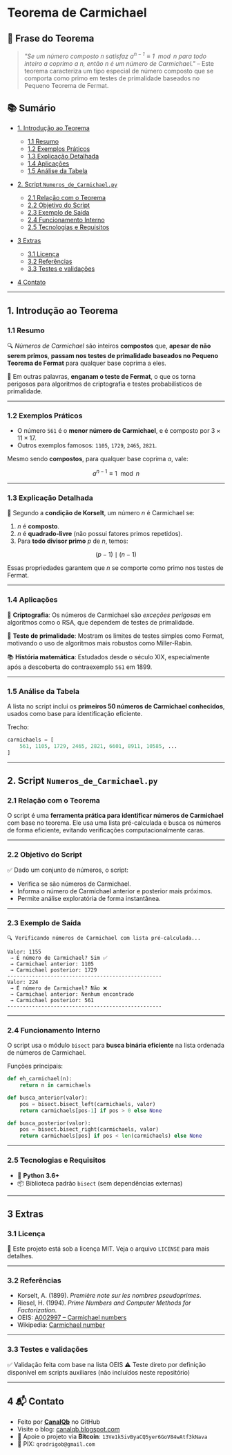 # Teorema de Carmichael

## 🧾 Frase do Teorema

> *"Se um número composto $n$ satisfaz $a^{n-1} \equiv 1 \mod n$ para todo inteiro $a$ coprimo a $n$, então $n$ é um número de Carmichael."* – Este teorema caracteriza um tipo especial de número composto que se comporta como primo em testes de primalidade baseados no Pequeno Teorema de Fermat.

## 📚 Sumário

* [1. Introdução ao Teorema](#1-introdução-ao-teorema)

  * [1.1 Resumo](#11-resumo)
  * [1.2 Exemplos Práticos](#12-exemplos-práticos)
  * [1.3 Explicação Detalhada](#13-explicação-detalhada)
  * [1.4 Aplicações](#14-aplicações)
  * [1.5 Análise da Tabela](#15-análise-da-tabela)
* [2. Script `Numeros_de_Carmichael.py`](#2-script-numeros_de_carmichaelpy)

  * [2.1 Relação com o Teorema](#21-relação-com-o-teorema)
  * [2.2 Objetivo do Script](#22-objetivo-do-script)
  * [2.3 Exemplo de Saída](#23-exemplo-de-saída)
  * [2.4 Funcionamento Interno](#24-funcionamento-interno)
  * [2.5 Tecnologias e Requisitos](#25-tecnologias-e-requisitos)
* [3 Extras](#3-extras)

  * [3.1 Licença](#31-licença)
  * [3.2 Referências](#32-referencias)
  * [3.3 Testes e validações](#33-testes-e-validações)
* [4 Contato](#4-📬-contato)

---

## 1. Introdução ao Teorema

### 1.1 Resumo

🔍 *Números de Carmichael* são inteiros **compostos** que, **apesar de não serem primos**, **passam nos testes de primalidade baseados no Pequeno Teorema de Fermat** para qualquer base coprima a eles.

🧠 Em outras palavras, **enganam o teste de Fermat**, o que os torna perigosos para algoritmos de criptografia e testes probabilísticos de primalidade.

---

### 1.2 Exemplos Práticos

* O número `561` é o **menor número de Carmichael**, e é composto por $3 \times 11 \times 17$.
* Outros exemplos famosos: `1105`, `1729`, `2465`, `2821`.

Mesmo sendo **compostos**, para qualquer base coprima $a$, vale:

$$
a^{n-1} \equiv 1 \mod n
$$

---

### 1.3 Explicação Detalhada

📌 Segundo a **condição de Korselt**, um número $n$ é Carmichael se:

1. $n$ é **composto**.
2. $n$ é **quadrado-livre** (não possui fatores primos repetidos).
3. Para **todo divisor primo** $p$ de $n$, temos:

$$
(p - 1) \mid (n - 1)
$$

Essas propriedades garantem que $n$ se comporte como primo nos testes de Fermat.

---

### 1.4 Aplicações

🔐 **Criptografia**: Os números de Carmichael são *exceções perigosas* em algoritmos como o RSA, que dependem de testes de primalidade.

🧪 **Teste de primalidade**: Mostram os limites de testes simples como Fermat, motivando o uso de algoritmos mais robustos como Miller-Rabin.

📚 **História matemática**: Estudados desde o século XIX, especialmente após a descoberta do contraexemplo `561` em 1899.

---

### 1.5 Análise da Tabela

A lista no script inclui os **primeiros 50 números de Carmichael conhecidos**, usados como base para identificação eficiente.

Trecho:

```python
carmichaels = [
    561, 1105, 1729, 2465, 2821, 6601, 8911, 10585, ...
]
```

---

## 2. Script `Numeros_de_Carmichael.py`

### 2.1 Relação com o Teorema

O script é uma **ferramenta prática para identificar números de Carmichael** com base no teorema. Ele usa uma lista pré-calculada e busca os números de forma eficiente, evitando verificações computacionalmente caras.

---

### 2.2 Objetivo do Script

✅ Dado um conjunto de números, o script:

* Verifica se são números de Carmichael.
* Informa o número de Carmichael anterior e posterior mais próximos.
* Permite análise exploratória de forma instantânea.

---

### 2.3 Exemplo de Saída

```
🔍 Verificando números de Carmichael com lista pré-calculada...

Valor: 1155  
 → É número de Carmichael? Sim ✅  
 → Carmichael anterior: 1105  
 → Carmichael posterior: 1729  
--------------------------------------------------
Valor: 224  
 → É número de Carmichael? Não ❌  
 → Carmichael anterior: Nenhum encontrado  
 → Carmichael posterior: 561  
--------------------------------------------------
```

---

### 2.4 Funcionamento Interno

O script usa o módulo `bisect` para **busca binária eficiente** na lista ordenada de números de Carmichael.

Funções principais:

```python
def eh_carmichael(n):
    return n in carmichaels

def busca_anterior(valor):
    pos = bisect.bisect_left(carmichaels, valor)
    return carmichaels[pos-1] if pos > 0 else None

def busca_posterior(valor):
    pos = bisect.bisect_right(carmichaels, valor)
    return carmichaels[pos] if pos < len(carmichaels) else None
```

---

### 2.5 Tecnologias e Requisitos

* 🐍 **Python 3.6+**
* 📦 Biblioteca padrão `bisect` (sem dependências externas)

---

## 3 Extras

### 3.1 Licença

📜 Este projeto está sob a licença MIT. Veja o arquivo `LICENSE` para mais detalhes.

---

### 3.2 Referências

* Korselt, A. (1899). *Première note sur les nombres pseudoprimes*.
* Riesel, H. (1994). *Prime Numbers and Computer Methods for Factorization*.
* OEIS: [A002997 – Carmichael numbers](https://oeis.org/A002997)
* Wikipedia: [Carmichael number](https://en.wikipedia.org/wiki/Carmichael_number)

---

### 3.3 Testes e validações

✅ Validação feita com base na lista OEIS
⚠️ Teste direto por definição disponível em scripts auxiliares (não incluídos neste repositório)

---

## 4 📬 Contato

* Feito por **[CanalQb](https://github.com/canalqb)** no GitHub
* Visite o blog: [canalqb.blogspot.com](https://canalqb.blogspot.com)
* 💸 Apoie o projeto via **Bitcoin**: `13Ve1k5ivByaCQ5yer6GoV84wAtf3kNava`
* 📧 PIX: `qrodrigob@gmail.com` 
